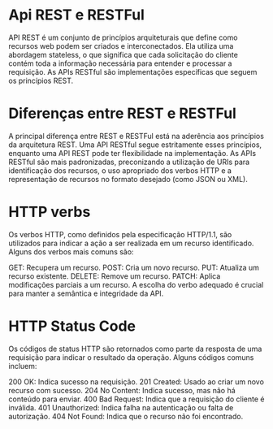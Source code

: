 # **Api REST e RESTFul**

API REST é um conjunto de princípios arquiteturais que define como recursos web podem ser criados e interconectados. Ela utiliza uma abordagem stateless, o que significa que cada solicitação do cliente contém toda a informação necessária para entender e processar a requisição. As APIs RESTful são implementações específicas que seguem os princípios REST.

# **Diferenças entre REST e RESTFul**

A principal diferença entre REST e RESTFul está na aderência aos princípios da arquitetura REST. Uma API RESTful segue estritamente esses princípios, enquanto uma API REST pode ter flexibilidade na implementação. As APIs RESTful são mais padronizadas, preconizando a utilização de URIs para identificação dos recursos, o uso apropriado dos verbos HTTP e a representação de recursos no formato desejado (como JSON ou XML).

# **HTTP verbs**

Os verbos HTTP, como definidos pela especificação HTTP/1.1, são utilizados para indicar a ação a ser realizada em um recurso identificado. Alguns dos verbos mais comuns são:

GET: Recupera um recurso.
POST: Cria um novo recurso.
PUT: Atualiza um recurso existente.
DELETE: Remove um recurso.
PATCH: Aplica modificações parciais a um recurso.
A escolha do verbo adequado é crucial para manter a semântica e integridade da API.

# **HTTP Status Code**

Os códigos de status HTTP são retornados como parte da resposta de uma requisição para indicar o resultado da operação. Alguns códigos comuns incluem:

200 OK: Indica sucesso na requisição.
201 Created: Usado ao criar um novo recurso com sucesso.
204 No Content: Indica sucesso, mas não há conteúdo para enviar.
400 Bad Request: Indica que a requisição do cliente é inválida.
401 Unauthorized: Indica falha na autenticação ou falta de autorização.
404 Not Found: Indica que o recurso não foi encontrado.
